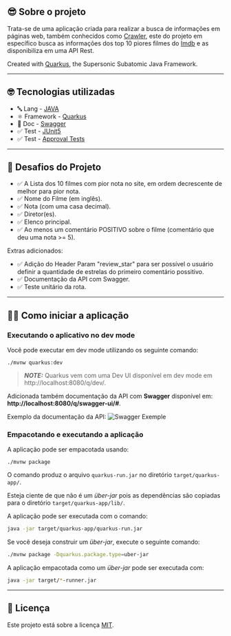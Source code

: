 ## 😎 Sobre o projeto

Trata-se de uma aplicação criada para realizar a busca de informações em páginas web, também conhecidos como [Crawler](https://globalad.com.br/blog/o-que-e-crawler/), este do projeto em específico busca as informações dos top 10 piores filmes do [Imdb](https://www.imdb.com/chart/bottom) e as disponibiliza em uma API Rest.

Created with [Quarkus](https://quarkus.io/), the Supersonic Subatomic Java Framework.

---

## 🤓 Tecnologias utilizadas

* 🔤 Lang - [JAVA](https://www.java.com/pt-BR/)
* ⚛️ Framework - [Quarkus](https://quarkus.io/)
* 📃 Doc - [Swagger](https://swagger.io/)
* ✅ Test - [JUnit5](https://junit.org/junit5/)
* ✅ Test - [Approval Tests](https://approvaltests.com/)

---

## 🎯 Desafios do Projeto

* ✅ A Lista dos 10 filmes com pior nota no site, em ordem decrescente de melhor para pior nota.
* ✅ Nome do Filme (em inglês).
* ✅ Nota (com uma casa decimal).
* ✅ Diretor(es).
* ✅ Elenco principal.
* ✅ Ao menos um comentário POSITIVO sobre o filme (comentário que deu uma nota >= 5).

Extras adicionados:
* ✅ Adição do Header Param "review_star" para ser possível o usuário definir a quantidade de estrelas do primeiro comentário possitivo.
* ✅ Documentação da API com Swagger.
* ✅ Teste unitário da rota.
---

## 🧑‍💻 Como iniciar a aplicação

### Executando o aplicativo no dev mode

Você pode executar em dev mode utilizando os seguinte comando:
```script de shell
./mvnw quarkus:dev
```

> **_NOTE:_** Quarkus vem com uma Dev UI disponível em dev mode em http://localhost:8080/q/dev/.

Adicionada também documentação da API com **Swagger** disponível em: **http://localhost:8080/q/swagger-ui/#**.

Exemplo da documentação da API:
![Swagger Exemple](https://user-images.githubusercontent.com/61207420/184554981-302ba4f1-a5f7-491a-a262-57221b9c9b5c.png)


### Empacotando e executando a aplicação

A aplicação pode ser empacotada usando:
```script de shell
./mvnw package
```
O comando produz o arquivo `quarkus-run.jar` no diretório `target/quarkus-app/`.

Esteja ciente de que não é um _über-jar_ pois as dependências são copiadas para o diretório `target/quarkus-app/lib/`.

A aplicação pode ser executada com o comando: 
```bash
java -jar target/quarkus-app/quarkus-run.jar
```

Se você deseja construir um _über-jar_, execute o seguinte comando:
```bash
./mvnw package -Dquarkus.package.type=uber-jar
```

A aplicação empacotada como um _über-jar_ pode ser executada com: 
```bash
java -jar target/*-runner.jar
```

---

## 📃 Licença

Este projeto está sobre a licença [MIT](LICENSE).